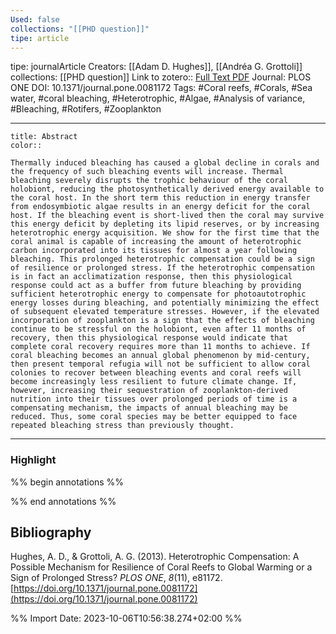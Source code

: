 ```yaml
---
Used: false
collections: "[[PHD question]]"
tipe: article
---
```

tipe: journalArticle
Creators: [[Adam D. Hughes]], [[Andréa G. Grottoli]]
collections: [[PHD question]]
Link to zotero:: [Full Text PDF](zotero://select/library/items/JLDC7T78)
Journal: PLOS ONE
DOI: 10.1371/journal.pone.0081172
Tags: #Coral reefs, #Corals, #Sea water, #coral bleaching, #Heterotrophic, #Algae, #Analysis of variance, #Bleaching, #Rotifers, #Zooplankton

---
```ad-note
title: Abstract
color:: 

Thermally induced bleaching has caused a global decline in corals and the frequency of such bleaching events will increase. Thermal bleaching severely disrupts the trophic behaviour of the coral holobiont, reducing the photosynthetically derived energy available to the coral host. In the short term this reduction in energy transfer from endosymbiotic algae results in an energy deficit for the coral host. If the bleaching event is short-lived then the coral may survive this energy deficit by depleting its lipid reserves, or by increasing heterotrophic energy acquisition. We show for the first time that the coral animal is capable of increasing the amount of heterotrophic carbon incorporated into its tissues for almost a year following bleaching. This prolonged heterotrophic compensation could be a sign of resilience or prolonged stress. If the heterotrophic compensation is in fact an acclimatization response, then this physiological response could act as a buffer from future bleaching by providing sufficient heterotrophic energy to compensate for photoautotrophic energy losses during bleaching, and potentially minimizing the effect of subsequent elevated temperature stresses. However, if the elevated incorporation of zooplankton is a sign that the effects of bleaching continue to be stressful on the holobiont, even after 11 months of recovery, then this physiological response would indicate that complete coral recovery requires more than 11 months to achieve. If coral bleaching becomes an annual global phenomenon by mid-century, then present temporal refugia will not be sufficient to allow coral colonies to recover between bleaching events and coral reefs will become increasingly less resilient to future climate change. If, however, increasing their sequestration of zooplankton-derived nutrition into their tissues over prolonged periods of time is a compensating mechanism, the impacts of annual bleaching may be reduced. Thus, some coral species may be better equipped to face repeated bleaching stress than previously thought.

```

---
### Highlight

%% begin annotations %%

%% end annotations %%

## Bibliography

Hughes, A. D., & Grottoli, A. G. (2013). Heterotrophic Compensation: A Possible Mechanism for Resilience of Coral Reefs to Global Warming or a Sign of Prolonged Stress? _PLOS ONE_, _8_(11), e81172. [https://doi.org/10.1371/journal.pone.0081172](https://doi.org/10.1371/journal.pone.0081172)

%% Import Date: 2023-10-06T10:56:38.274+02:00 %%
